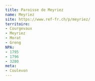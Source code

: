 ```yaml
---
title: Paroisse de Meyriez
name: Meyriez
site: https://www.ref-fr.ch/p/meyriez/
territoire:
- Courgevaux
- Meyriez
- Morat
- Greng
NPA:
- 1795
- 1796
- 3280
meta:
- Coulevon
---
```

